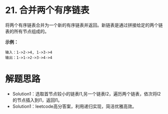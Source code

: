 # 21. 合并两个有序链表

将两个有序链表合并为一个新的有序链表并返回。新链表是通过拼接给定的两个链表的所有节点组成的。 

**示例：**

```
输入：1->2->4, 1->3->4
输出：1->1->2->3->4->4
```




# 解题思路

* Solution1：选取首节点较小的链表l1,另一个链表l2，遍历两个链表，依次将l2的节点插入到l1，返回l1。
* Solution1：leetcode高分答案，利用递归实现，简洁优雅高效。
